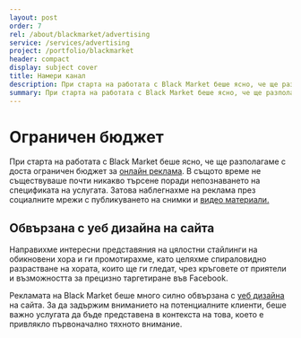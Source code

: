 ```yaml
---
layout: post
order: 7
rel: /about/blackmarket/advertising
service: /services/advertising
project: /portfolio/blackmarket
header: compact
display: subject cover
title: Намери канал
description: При старта на работата с Black Market беше ясно, че ще разполагаме с доста ограничен бюджет за онлайн реклама.
summary: При старта на работата с Black Market беше ясно, че ще разполагаме с доста ограничен бюджет за онлайн реклама. В същото време не съществуваше почти никакво търсене поради непознаването на спецификата на услугата. Затова наблегнахме на реклама през социалните мрежи, чрез публикуването на снимки и видео материали.
---
```

# Ограничен бюджет
При старта на работата с Black Market беше ясно, че ще разполагаме с доста ограничен бюджет за [онлайн реклама](./../../маркетинг/онлайн-реклама.html). В същото време не съществуваше почти никакво търсене поради непознаването на спецификата на услугата. Затова наблегнахме на реклама през социалните мрежи с публикуването на снимки и [видео материали.](./../../маркетинг/мултимедия.html)

## Обвързана с уеб дизайна на сайта
Направихме интересни представяния на цялостни стайлинги на обикновени хора и ги промотирахме, като целяхме спираловидно разрастване на хората, които ще ги гледат, чрез кръговете от приятели и възможността за прецизно таргетиране във Facebook.
 
Рекламата на Black Market беше много силно обвързана с [уеб дизайна](./../../маркетинг/уеб-дизайн.html) на сайта. За да задържим вниманието на потенциалните клиенти, беше важно услугата да бъде представена в контекста на това, което е привлякло първоначално тяхното внимание.